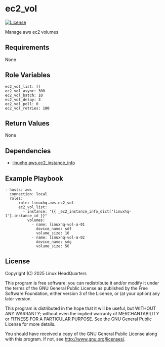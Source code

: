 # ec2\_vol

[![License](https://img.shields.io/badge/license-GPLv3-lightgreen)](https://www.gnu.org/licenses/gpl-3.0.en.html#license-text)

Manage aws ec2 volumes

## Requirements

None

## Role Variables

    ec2_vol_list: []
    ec2_vol_async: 300
    ec2_vol_batch: 10
    ec2_vol_delay: 3
    ec2_vol_poll: 0
    ec2_vol_retries: 100

## Return Values

None

## Dependencies

* [linuxhq.aws.ec2\_instance\_info](https://github.com/linuxhq/ansible-collection-aws/tree/main/roles/ec2_instance)

## Example Playbook

    - hosts: aws
      connection: local
      roles:
        - role: linuxhq.aws.ec2_vol
          ec2_vol_list:
            - instance: "{{ _ec2_instance_info_dict['linuxhq-1'].instance_id }}"
              volumes:
                - name: linuxhq-vol-a-01
                  device_name: sdf
                  volume_size: 10
                - name: linuxhq-vol-a-02
                  device_name: sdg
                  volume_size: 50

## License

Copyright (C) 2025 Linux HeadQuarters

This program is free software: you can redistribute it and/or modify
it under the terms of the GNU General Public License as published by
the Free Software Foundation, either version 3 of the License, or
(at your option) any later version.

This program is distributed in the hope that it will be useful,
but WITHOUT ANY WARRANTY; without even the implied warranty of
MERCHANTABILITY or FITNESS FOR A PARTICULAR PURPOSE. See the
GNU General Public License for more details.

You should have received a copy of the GNU General Public License
along with this program. If not, see <http://www.gnu.org/licenses/>.
